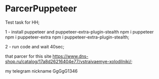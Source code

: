 # ParcerPuppeteer
Test task for HH;

1 - install puppeteer and puppeteer-extra-plugin-stealth
  npm i puppeteer 
  npm i puppeteer-extra
  npm i puppeteer-extra-plugin-stealth;
  
2 - run code and wait 40sec;

that parcer for this site https://www.dns-shop.ru/catalog/17a8d26216404e77/vstraivaemye-xolodilniki/;

my telegram nickname GgGgG1346

